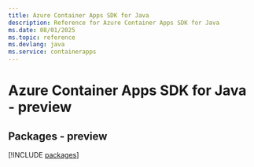 ```yaml
---
title: Azure Container Apps SDK for Java
description: Reference for Azure Container Apps SDK for Java
ms.date: 08/01/2025
ms.topic: reference
ms.devlang: java
ms.service: containerapps
---
```

# Azure Container Apps SDK for Java - preview
## Packages - preview
[!INCLUDE [packages](container-apps-index.md)]